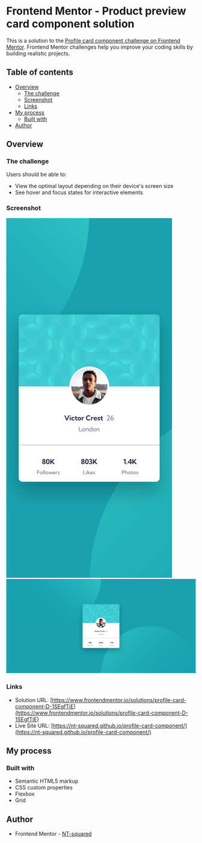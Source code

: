 # Frontend Mentor - Product preview card component solution

This is a solution to the [Profile card component challenge on Frontend Mentor](https://www.frontendmentor.io/challenges/profile-card-component-cfArpWshJ). Frontend Mentor challenges help you improve your coding skills by building realistic projects.

## Table of contents

- [Overview](#overview)
  - [The challenge](#the-challenge)
  - [Screenshot](#screenshot)
  - [Links](#links)
- [My process](#my-process)
  - [Built with](#built-with)
- [Author](#author)

## Overview

### The challenge

Users should be able to:

- View the optimal layout depending on their device's screen size
- See hover and focus states for interactive elements

### Screenshot

![mobile-view](./screenshot/mobile-version.png)
![desktop-view](./screenshot/desktop-version.png)

### Links

- Solution URL: [https://www.frontendmentor.io/solutions/profile-card-component-D-1SEgfTiE](https://www.frontendmentor.io/solutions/profile-card-component-D-1SEgfTiE)
- Live Site URL: [https://nt-squared.github.io/profile-card-component/](https://nt-squared.github.io/profile-card-component/)

## My process

### Built with

- Semantic HTML5 markup
- CSS custom properties
- Flexbox
- Grid

## Author

- Frontend Mentor - [NT-squared](https://www.frontendmentor.io/profile/nt-squared)
